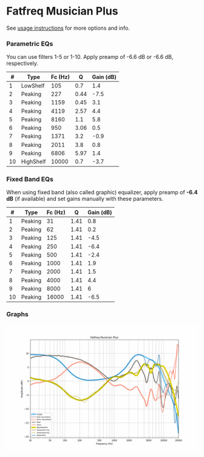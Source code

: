 # Fatfreq Musician Plus
See [usage instructions](https://github.com/jaakkopasanen/AutoEq#usage) for more options and info.

### Parametric EQs
You can use filters 1-5 or 1-10. Apply preamp of -6.6 dB or -6.6 dB, respectively.

|   # | Type      |   Fc (Hz) |    Q |   Gain (dB) |
|-----|-----------|-----------|------|-------------|
|   1 | LowShelf  |       105 | 0.7  |         1.4 |
|   2 | Peaking   |       227 | 0.44 |        -7.5 |
|   3 | Peaking   |      1159 | 0.45 |         3.1 |
|   4 | Peaking   |      4119 | 2.57 |         4.4 |
|   5 | Peaking   |      8160 | 1.1  |         5.8 |
|   6 | Peaking   |       950 | 3.06 |         0.5 |
|   7 | Peaking   |      1371 | 3.2  |        -0.9 |
|   8 | Peaking   |      2011 | 3.8  |         0.8 |
|   9 | Peaking   |      6806 | 5.97 |         1.4 |
|  10 | HighShelf |     10000 | 0.7  |        -3.7 |

### Fixed Band EQs
When using fixed band (also called graphic) equalizer, apply preamp of **-6.4 dB** (if available) and set gains manually with these parameters.

|   # | Type    |   Fc (Hz) |    Q |   Gain (dB) |
|-----|---------|-----------|------|-------------|
|   1 | Peaking |        31 | 1.41 |         0.8 |
|   2 | Peaking |        62 | 1.41 |         0.2 |
|   3 | Peaking |       125 | 1.41 |        -4.5 |
|   4 | Peaking |       250 | 1.41 |        -6.4 |
|   5 | Peaking |       500 | 1.41 |        -2.4 |
|   6 | Peaking |      1000 | 1.41 |         1.9 |
|   7 | Peaking |      2000 | 1.41 |         1.5 |
|   8 | Peaking |      4000 | 1.41 |         4.4 |
|   9 | Peaking |      8000 | 1.41 |         6   |
|  10 | Peaking |     16000 | 1.41 |        -6.5 |

### Graphs
![](./Fatfreq%20Musician%20Plus.png)
